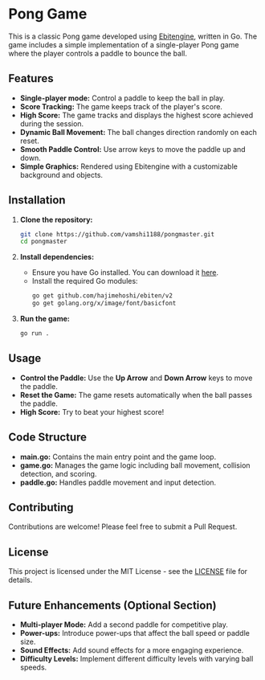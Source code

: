 # Pong Game

This is a classic Pong game developed using [Ebitengine](https://ebitengine.org/), written in Go. The game includes a simple implementation of a single-player Pong game where the player controls a paddle to bounce the ball.

## Features

- **Single-player mode:** Control a paddle to keep the ball in play.
- **Score Tracking:** The game keeps track of the player's score.
- **High Score:** The game tracks and displays the highest score achieved during the session.
- **Dynamic Ball Movement:** The ball changes direction randomly on each reset.
- **Smooth Paddle Control:** Use arrow keys to move the paddle up and down.
- **Simple Graphics:** Rendered using Ebitengine with a customizable background and objects.

## Installation

1. **Clone the repository:**
    ```sh
    git clone https://github.com/vamshi1188/pongmaster.git
    cd pongmaster
    ```

2. **Install dependencies:**
    - Ensure you have Go installed. You can download it [here](https://golang.org/dl/).
    - Install the required Go modules:
      ```sh
      go get github.com/hajimehoshi/ebiten/v2
      go get golang.org/x/image/font/basicfont
      ```

3. **Run the game:**
    ```sh
    go run .
    ```

## Usage

- **Control the Paddle:** Use the **Up Arrow** and **Down Arrow** keys to move the paddle.
- **Reset the Game:** The game resets automatically when the ball passes the paddle.
- **High Score:** Try to beat your highest score!

## Code Structure

- **main.go:** Contains the main entry point and the game loop.
- **game.go:** Manages the game logic including ball movement, collision detection, and scoring.
- **paddle.go:** Handles paddle movement and input detection.

## Contributing

Contributions are welcome! Please feel free to submit a Pull Request.

## License

This project is licensed under the MIT License - see the [LICENSE](LICENSE) file for details.

## Future Enhancements (Optional Section)

- **Multi-player Mode:** Add a second paddle for competitive play.
- **Power-ups:** Introduce power-ups that affect the ball speed or paddle size.
- **Sound Effects:** Add sound effects for a more engaging experience.
- **Difficulty Levels:** Implement different difficulty levels with varying ball speeds.
